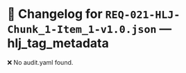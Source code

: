 # 📝 Changelog for `REQ-021-HLJ-Chunk_1-Item_1-v1.0.json` — **hlj_tag_metadata**

❌ No audit.yaml found.
